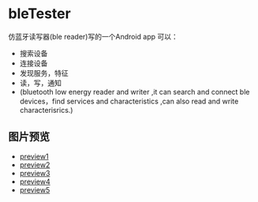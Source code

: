 # bleTester 
仿蓝牙读写器(ble reader)写的一个Android app
可以：
* 搜索设备
* 连接设备
* 发现服务，特征
* 读，写，通知
* (bluetooth low energy reader and writer ,it can search and connect ble devices，find services and characteristics ,can also read and write  characterisrics.)

## 图片预览
* [preview1](https://github.com/SouthAve/bleTester/blob/master/screenshot/Screenshot_2016-02-16-17-34-31.png)
* [preview2](https://github.com/SouthAve/bleTester/blob/master/screenshot/Screenshot_2016-02-16-17-39-47.png)
* [preview3](https://github.com/SouthAve/bleTester/blob/master/screenshot/Screenshot_2016-02-16-17-39-59.png)
* [preview4](https://github.com/SouthAve/bleTester/blob/master/screenshot/Screenshot_2016-02-16-17-41-50.png)
* [preview5](https://github.com/SouthAve/bleTester/blob/master/screenshot/Screenshot_2016-02-16-17-42-09.png)

